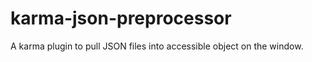 karma-json-preprocessor
=======================

A karma plugin to pull JSON files into accessible object on the window.
